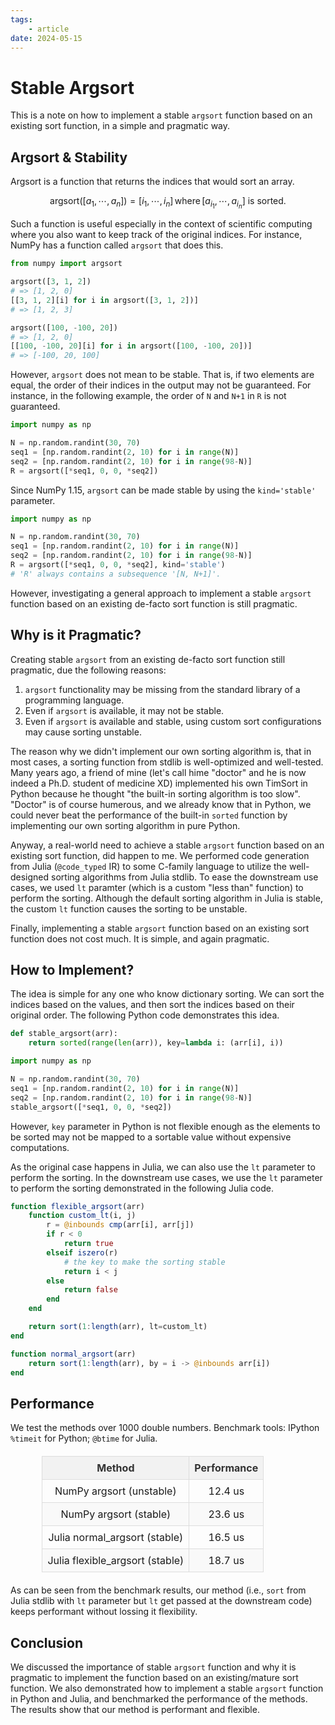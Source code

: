 ```yaml
---
tags:
    - article
date: 2024-05-15
---
```

# Stable Argsort

This is a note on how to implement a stable `argsort` function based on an existing sort function, in a simple and pragmatic way.

## Argsort & Stability

Argsort is a function that returns the indices that would sort an array.

```math
\textrm{arg} \text{sort}([a_1, \cdots, a_n]) = [i_1, \cdots, i_n] \, \text{where} \, [a_{i_1}, \cdots, a_{i_n}] \text{ is sorted. }
```

Such a function is useful especially in the context of scientific computing where you also want to keep track of the original indices. For instance, NumPy has a function called `argsort` that does this.

```python
from numpy import argsort

argsort([3, 1, 2])
# => [1, 2, 0]
[[3, 1, 2][i] for i in argsort([3, 1, 2])]
# => [1, 2, 3]

argsort([100, -100, 20])
# => [1, 2, 0]
[[100, -100, 20][i] for i in argsort([100, -100, 20])]
# => [-100, 20, 100]
```

However, `argsort` does not mean to be stable. That is, if two elements are equal, the order of their indices in the output may not be guaranteed. For instance, in the following example, the order of `N` and `N+1` in `R` is not guaranteed.

```python
import numpy as np

N = np.random.randint(30, 70)
seq1 = [np.random.randint(2, 10) for i in range(N)]
seq2 = [np.random.randint(2, 10) for i in range(98-N)]
R = argsort([*seq1, 0, 0, *seq2])
```

Since NumPy 1.15, `argsort` can be made stable by using the `kind='stable'` parameter.

```python
import numpy as np

N = np.random.randint(30, 70)
seq1 = [np.random.randint(2, 10) for i in range(N)]
seq2 = [np.random.randint(2, 10) for i in range(98-N)]
R = argsort([*seq1, 0, 0, *seq2], kind='stable')
# 'R' always contains a subsequence '[N, N+1]'.
```

However, investigating a general approach to implement a stable `argsort` function based on an existing de-facto sort function is still pragmatic.

## Why is it Pragmatic?

Creating stable `argsort` from an existing de-facto sort function still pragmatic, due the following reasons:

1. `argsort` functionality may be missing from the standard library of a programming language.
2. Even if `argsort` is available, it may not be stable.
3. Even if `argsort` is available and stable, using custom sort configurations may cause sorting unstable.

The reason why we didn't implement our own sorting algorithm is, that in most cases, a sorting function from stdlib is well-optimized and well-tested. Many years ago, a friend of mine (let's call hime "doctor" and he is now indeed a Ph.D. student of medicine XD) implemented his own TimSort in Python because he thought "the built-in sorting algorithm is too slow". "Doctor" is of course humerous, and we already know that in Python, we could never beat the performance of the built-in `sorted` function by implementing our own sorting algorithm in pure Python.

Anyway, a real-world need to achieve a stable `argsort` function based on an existing sort function, did happen to me. We performed code generation from Julia (`@code_typed` IR) to some C-family language to utilize the well-designed sorting algorithms from Julia stdlib. To ease the downstream use cases, we used `lt` paramter (which is a custom "less than" function) to perform the sorting. Although the default sorting algorithm in Julia is stable, the custom `lt` function causes the sorting to be unstable.

Finally, implementing a stable `argsort` function based on an existing sort function does not cost much. It is simple, and again pragmatic.

## How to Implement?

The idea is simple for any one who know dictionary sorting. We can sort the indices based on the values, and then sort the indices based on their original order. The following Python code demonstrates this idea.

```python
def stable_argsort(arr):
    return sorted(range(len(arr)), key=lambda i: (arr[i], i))

import numpy as np

N = np.random.randint(30, 70)
seq1 = [np.random.randint(2, 10) for i in range(N)]
seq2 = [np.random.randint(2, 10) for i in range(98-N)]
stable_argsort([*seq1, 0, 0, *seq2])
```

However, `key` parameter in Python is not flexible enough as the elements to be sorted may not be mapped to a sortable value without expensive computations.

As the original case happens in Julia, we can also use the `lt` parameter to perform the sorting. In the downstream use cases, we use the `lt` parameter to perform the sorting demonstrated in the following Julia code.

```julia
function flexible_argsort(arr)
    function custom_lt(i, j)
        r = @inbounds cmp(arr[i], arr[j])
        if r < 0
            return true
        elseif iszero(r)
            # the key to make the sorting stable
            return i < j
        else
            return false
        end
    end

    return sort(1:length(arr), lt=custom_lt)
end

function normal_argsort(arr)
    return sort(1:length(arr), by = i -> @inbounds arr[i])
end
```

## Performance

We test the methods over 1000 double numbers. Benchmark tools: IPython `%timeit` for Python; `@btime` for Julia.

<style>
table {
    width: 80%;                /* Set the width of the table */
    margin: 20px auto;         /* Center the table on the page */
    border-collapse: collapse; /* Collapse borders between cells */
}

th, td {
    border: 1px solid #ddd;    /* Add a border to each cell */
    padding: 8px;              /* Padding inside each cell */
    text-align: left;          /* Align text to the left */
}

th {
    background-color: #f2f2f2; /* Background color for headers */
    color: #333;               /* Text color for headers */
}

tr:nth-child(even) {
    background-color: #f9f9f9; /* Zebra striping for rows */
}

td:hover {
    background-color: #f1f1f1; /* Highlight row on hover */
}
</style>
| Method | Performance |
|:---:|:----:|
| NumPy argsort (unstable) | 12.4 us |
| NumPy argsort (stable) | 23.6 us |
| Julia normal_argsort (stable) | 16.5 us |
| Julia flexible_argsort (stable) | 18.7 us |

As can be seen from the benchmark results, our method (i.e., `sort` from Julia stdlib with `lt` parameter but `lt` get passed at the downstream code) keeps performant without lossing it flexibility.

## Conclusion

We discussed the importance of stable `argsort` function and why it is pragmatic to implement the function based on an existing/mature sort function. We also demonstrated how to implement a stable `argsort` function in Python and Julia, and benchmarked the performance of the methods. The results show that our method is performant and flexible.
